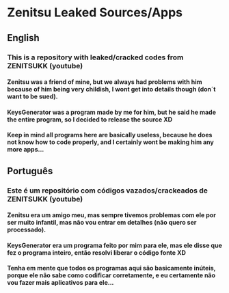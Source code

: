 # Zenitsu Leaked Sources/Apps
## English
### This is a repository with leaked/cracked codes from ZENITSUKK (youtube)
#### Zenitsu was a friend of mine, but we always had problems with him because of him being very childish, I wont get into details though (don´t want to be sued).
#### KeysGenerator was a program made by me for him, but he said he made the entire program, so I decided to release the source XD
#### Keep in mind all programs here are basically useless, because he does not know how to code properly, and I certainly wont be making him any more apps...
## Português
### Este é um repositório com códigos vazados/crackeados de ZENITSUKK (youtube)
#### Zenitsu era um amigo meu, mas sempre tivemos problemas com ele por ser muito infantil, mas não vou entrar em detalhes (não quero ser processado).
#### KeysGenerator era um programa feito por mim para ele, mas ele disse que fez o programa inteiro, então resolvi liberar o código fonte XD
#### Tenha em mente que todos os programas aqui são basicamente inúteis, porque ele não sabe como codificar corretamente, e eu certamente não vou fazer mais aplicativos para ele...
